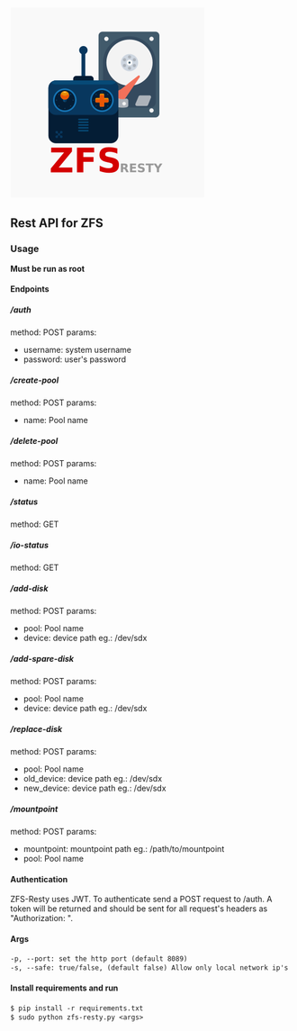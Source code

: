 ![alt text](https://raw.githubusercontent.com/jersobh/zfs-resty/master/logo.png "Logo")

## Rest API for ZFS

### Usage
**Must be run as root**

#### Endpoints

##### /auth
method: POST
params: 
 - username: system username
 - password: user's password

##### /create-pool
method: POST
params:
 - name: Pool name

##### /delete-pool
method: POST
params:     
 - name: Pool name

##### /status
method: GET

##### /io-status
method: GET

##### /add-disk
method: POST
params:     
 - pool: Pool name
 - device: device path eg.: /dev/sdx

##### /add-spare-disk
method: POST
params:
 - pool: Pool name
 - device: device path eg.: /dev/sdx

##### /replace-disk
method: POST
params:
 - pool: Pool name
 - old_device: device path eg.: /dev/sdx
 - new_device: device path eg.: /dev/sdx

##### /mountpoint
method: POST
params:
 - mountpoint: mountpoint path eg.: /path/to/mountpoint 
 - pool: Pool name


#### Authentication
ZFS-Resty uses JWT. To authenticate send a POST request to /auth. A token will be returned and should be sent for all request's headers as "Authorization: <token>".

#### Args 
```
-p, --port: set the http port (default 8089)
-s, --safe: true/false, (default false) Allow only local network ip's
```

#### Install requirements and run
```
$ pip install -r requirements.txt
$ sudo python zfs-resty.py <args>

```
